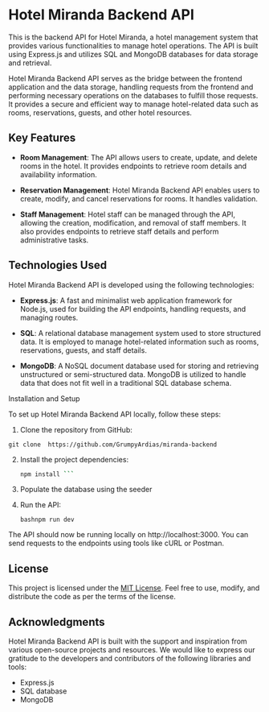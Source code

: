# Hotel Miranda Backend API

This is the backend API for Hotel Miranda, a hotel management system that provides various functionalities to manage hotel operations. The API is built using Express.js and utilizes SQL and MongoDB databases for data storage and retrieval.

Hotel Miranda Backend API serves as the bridge between the frontend application and the data storage, handling requests from the frontend and performing necessary operations on the databases to fulfill those requests. It provides a secure and efficient way to manage hotel-related data such as rooms, reservations, guests, and other hotel resources.

## Key Features

- **Room Management**: The API allows users to create, update, and delete rooms in the hotel. It provides endpoints to retrieve room details and availability information.

- **Reservation Management**: Hotel Miranda Backend API enables users to create, modify, and cancel reservations for rooms. It handles validation.


- **Staff Management**: Hotel staff can be managed through the API, allowing the creation, modification, and removal of staff members. It also provides endpoints to retrieve staff details and perform administrative tasks.

## Technologies Used

Hotel Miranda Backend API is developed using the following technologies:

- **Express.js**: A fast and minimalist web application framework for Node.js, used for building the API endpoints, handling requests, and managing routes.

- **SQL**: A relational database management system used to store structured data. It is employed to manage hotel-related information such as rooms, reservations, guests, and staff details.

- **MongoDB**: A NoSQL document database used for storing and retrieving unstructured or semi-structured data. MongoDB is utilized to handle data that does not fit well in a traditional SQL database schema.

Installation and Setup

To set up Hotel Miranda Backend API locally, follow these steps:

   
1. Clone the repository from GitHub:

 ``` git clone  https://github.com/GrumpyArdias/miranda-backend ```

2. Install the project dependencies:

    ```bash cd hotel-miranda-backend
    npm install ```

3. Populate the database using the seeder

4. Run the API:

    ```bashnpm run dev ```

The API should now be running locally on http://localhost:3000. You can send requests to the endpoints using tools like cURL or Postman.

## License

This project is licensed under the [MIT License](LICENSE). Feel free to use, modify, and distribute the code as per the terms of the license.

## Acknowledgments

Hotel Miranda Backend API is built with the support and inspiration from various open-source projects and resources. We would like to express our gratitude to the developers and contributors of the following libraries and tools:

- Express.js
- SQL database
- MongoDB